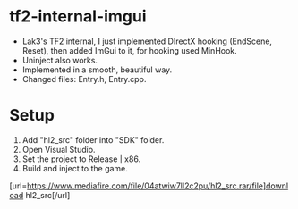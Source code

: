# tf2-internal-imgui
- Lak3's TF2 internal, I just implemented DIrectX hooking (EndScene, Reset), then added ImGui to it, for hooking used MinHook. 
- Uninject also works.
- Implemented in a smooth, beautiful way.
- Changed files: Entry.h, Entry.cpp.

# Setup
1. Add "hl2_src" folder into "SDK" folder.  
2. Open Visual Studio.
3. Set the project to Release | x86.
4. Build and inject to the game.

[url=https://www.mediafire.com/file/04atwiw7ll2c2pu/hl2_src.rar/file]download hl2_src[/url]
